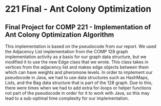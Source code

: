 # 221 Final - Ant Colony Optimization
## Final Project for COMP 221 - Implementation of Ant Colony Optimization Algorithm

This implementation is based on the pseudocode from our report. We used the Adjacency List implementation from the COMP 128 graph implementation activity as a basis for our graph data structure, but we modified it to use the new Edge class that we wrote. This class takes in vertices from the adjacency list and makes edge objects between them which can have weights and pheromone levels. In order to implement our pseudocode in Java, we had to use data structures such as HashMaps, Lists, and the Bag data structure that is part of the 128 graph. Due to this, there were times when we had to add extra for-loops or helper functions not part of the pseudocode in order for it to work with Java, so this may lead to a sub-optimal time complexity for our implementation.
